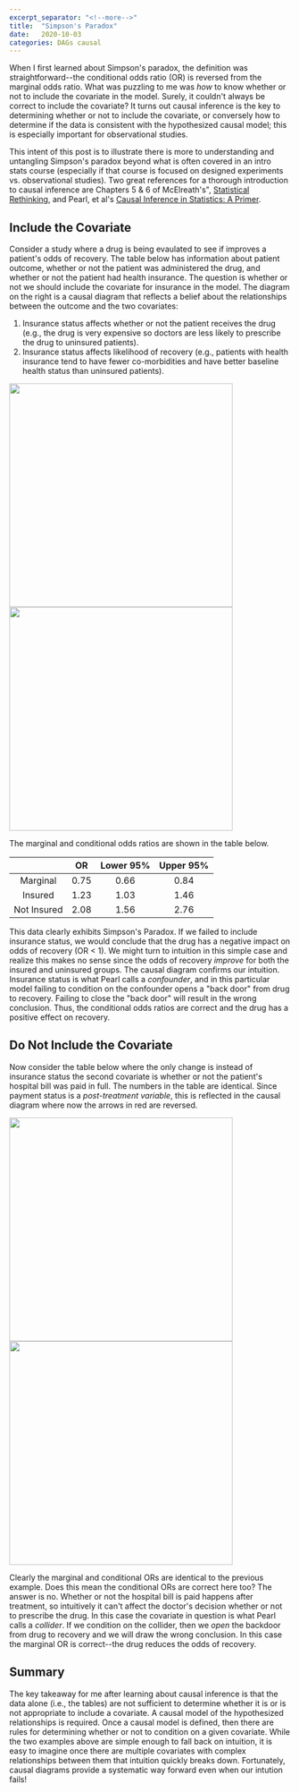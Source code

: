 ```yaml
---
excerpt_separator: "<!--more-->"
title:  "Simpson's Paradox"
date:   2020-10-03
categories: DAGs causal
---
```


When I first learned about Simpson's paradox, the definition was straightforward--the conditional odds ratio (OR) is reversed from the marginal odds ratio.  What was puzzling to me was _how_ to know whether or not to include the covariate in the model. Surely, it couldn't always be correct to include the covariate? It turns out causal inference is the key to determining whether or not to include the covariate, or conversely how to determine if the data is consistent with the hypothesized causal model; this is especially important for observational studies.

<!--more-->

This intent of this post is to illustrate there is more to understanding and untangling Simpson's paradox beyond what is often covered in an intro stats course (especially if that course is focused on designed experiments vs. observational studies). Two great references for a thorough introduction to causal inference are Chapters 5 \& 6 of McElreath's", [Statistical Rethinking](https://www.routledge.com/Statistical-Rethinking-A-Bayesian-Course-with-Examples-in-R-and-STAN/McElreath/p/book/9780367139919), and Pearl, et al's [Causal Inference in Statistics: A Primer](https://www.wiley.com/en-us/Causal+Inference+in+Statistics%3A+A+Primer-p-9781119186847).

## Include the Covariate

Consider a study where a drug is being evaulated to see if improves a patient's odds of recovery. The table below has information about patient outcome, whether or not the patient was administered the drug, and whether or not the patient had health insurance. The question is whether or not we should include the covariate for insurance in the model. The diagram on the right is a causal diagram that reflects a belief about the relationships between the outcome and the two covariates: 

1. Insurance status affects whether or not the patient receives the drug (e.g., the drug is very expensive so doctors are less likely to prescribe the drug to uninsured patients).  
2. Insurance status affects likelihood of recovery (e.g., patients with health insurance tend to have fewer co-morbidities and have better baseline health status than uninsured patients).

<p float="left">
  <img src="{{site.baseurl}}/images/table_w_covariate.png" width="400" /> 
  <img src="{{site.baseurl}}/images/dag_w_covariate.png" width="400" />
</p>

The marginal and conditional odds ratios are shown in the table below.

|             |  OR  | Lower 95% | Upper 95% |
|:-----------:|:----:|:---------:|:---------:|
| Marginal    | 0.75 |    0.66   |    0.84   |
| Insured     | 1.23 |    1.03   |    1.46   |
| Not Insured | 2.08 |    1.56   |    2.76   |


This data clearly exhibits Simpson's Paradox.  If we failed to include insurance status, we would conclude that the drug has a negative impact on odds of recovery (OR < 1).  We might turn to intuition in this simple case and realize this makes no sense since the odds of recovery _improve_ for both the insured and uninsured groups. The causal diagram confirms our intuition. Insurance status is what Pearl calls a _confounder_, and in this particular model failing to condition on the confounder opens a "back door" from drug to recovery.  Failing to close the "back door" will result in the wrong conclusion.  Thus, the conditional odds ratios are correct and the drug has a positive effect on recovery.

## Do Not Include the Covariate
 
Now consider the table below where the only change is instead of insurance status the second covariate is whether or not the patient's hospital bill was paid in full.  The numbers in the table are identical. Since payment status is a _post-treatment variable_, this is reflected in the causal diagram where now the arrows in red are reversed.

<p float="left">
  <img src="{{site.baseurl}}/images/table_wo_covariate.png" width="400" /> 
  <img src="{{site.baseurl}}/images/dag_wo_covariate.png" width="400" />
</p>

Clearly the marginal and conditional ORs are identical to the previous example. Does this mean the conditional ORs are correct here too? The answer is no. Whether or not the hospital bill is paid happens after treatment, so intuitively it can't affect the doctor's decision whether or not to prescribe the drug. In this case the covariate in question is what Pearl calls a _collider_.  If we condition on the collider, then we _open_ the backdoor from drug to recovery and we will draw the wrong conclusion.  In this case the marginal OR is correct--the drug reduces the odds of recovery. 

## Summary

The key takeaway for me after learning about causal inference is that the data alone (i.e., the tables) are not sufficient to determine whether it is or is not appropriate to include a covariate. A causal model of the hypothesized relationships is required. Once a causal model is defined, then there are rules for determining whether or not to condition on a given covariate.  While the two examples above are simple enough to fall back on intuition, it is easy to imagine once there are multiple covariates with complex relationships between them that intuition quickly breaks down.  Fortunately, causal diagrams provide a systematic way forward even when our intution fails!
